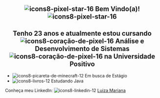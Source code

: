 ## <div align="center"> ![icons8-pixel-star-16](https://github.com/user-attachments/assets/dbf31ca2-39d9-4165-b4b9-5986b7ba4d8b) Bem Vindo(a)! ![icons8-pixel-star-16](https://github.com/user-attachments/assets/dbf31ca2-39d9-4165-b4b9-5986b7ba4d8b) </div>

## <div align="center"> Tenho 23 anos e atualmente estou cursando ![icons8-coração-de-pixel-16](https://github.com/user-attachments/assets/0b0d8770-6c69-46b1-9397-e76b96e36233) Análise e Desenvolvimento de Sistemas ![icons8-coração-de-pixel-16](https://github.com/user-attachments/assets/0b0d8770-6c69-46b1-9397-e76b96e36233) na Universidade Positivo </div>

- ![icons8-picareta-de-minecraft-12](https://github.com/user-attachments/assets/4b2deec5-da32-42a9-9b9a-23f5649c8955) Em busca de Estágio
- ![icons8-livros-12](https://github.com/user-attachments/assets/ecba9737-a401-474b-823e-853621998e66) Estudando Java

Conheça meu LinkedIn: ![icons8-linkedin-12](https://github.com/user-attachments/assets/d59504a3-5bc3-4697-b5fa-dd2c4630bdf8) [Luiza Mariana](https://www.linkedin.com/in/luiza-mariana-9a6a74286/)
